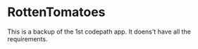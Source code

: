 RottenTomatoes
==============

This is a backup of the 1st codepath app. It doens't have all the requirements. 



